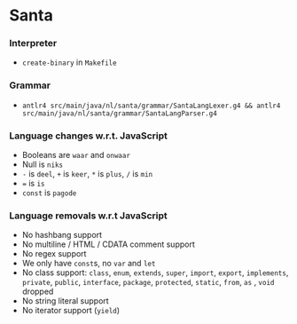 # Santa
### Interpreter
- `create-binary` in `Makefile`

### Grammar
- `antlr4 src/main/java/nl/santa/grammar/SantaLangLexer.g4 && antlr4 src/main/java/nl/santa/grammar/SantaLangParser.g4`

### Language changes w.r.t. JavaScript
- Booleans are `waar` and `onwaar`
- Null is `niks`
- `-` is `deel`, `+` is `keer`, `*` is `plus`, `/` is `min`
- `=` is `is`
- `const` is `pagode`

### Language removals w.r.t JavaScript
- No hashbang support
- No multiline / HTML / CDATA comment support
- No regex support
- We only have `const`s, no `var` and `let`
- No class support: `class`, `enum`, `extends`, `super`, `import`, `export`, `implements`, `private`, `public`, `interface`, `package`, `protected`, `static`, `from`, `as` , `void` dropped
- No string literal support
- No iterator support (`yield`)
